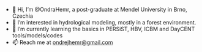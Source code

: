 - 👋 Hi, I’m @OndraHemr, a post-graduate at Mendel University in Brno, Czechia
- 👀 I’m interested in hydrological modeling, mostly in a forest environment. 
- 🌱 I’m currently learning the basics in PERSiST, HBV, ICBM and DayCENT tools/models/codes
- 📫 Reach me at ondrejhemr@gmail.com

<!---
EgonSirka/EgonSirka is a ✨ special ✨ repository because its `README.md` (this file) appears on your GitHub profile.
You can click the Preview link to take a look at your changes.
--->
